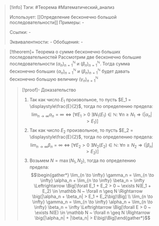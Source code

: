 > [!info]
> Тэги: #Теорема #Математический_анализ   
> 
> Использует: [[Определение бесконечно большой последовательности]]
> Примеры: *-*
> 
> Ссылки: *-*
> 
> Эквивалентности: *-*
> Обобщения: *-*

> [!theorem]+ Теорема о сумме бесконечно больших последовательностей
> Рассмотрим две бесконечно большие последовательности $(\alpha_n)_{n=1}^{\mathbb N}$ и $(\beta_n)_{n=1}^{\mathbb N}$. Тогда сумма бесконечно больших $(\alpha_n)_{n=1}^{\mathbb N}$ и $(\beta_n)_{n=1}^{\mathbb N}$ будет давать бесконечно большую величину $(\gamma_n)_{n=1}^{\mathbb N}$
> > [!proof]- Доказательство
> > 1. Так как число $E_1$ произвольное, то пусть $E_1 = \displaystyle\frac{E}{2}$, тогда по определению предела: $$\lim_{n \to \infty} \alpha_n = \infty \Leftrightarrow \Big[\forall E_1 > 0 ~ \exists N_1 (E_1) \in \mathbb N \colon ~ \forall n \geqslant N_1 \Rightarrow \big(|\alpha_n| > E_1\big)\Big]$$
> > 2. Так как число $E_2$ произвольное, то пусть $E_2 = \displaystyle\frac{E}{2}$, тогда по определению предела: $$\lim_{n \to \infty} \beta_n = \infty \Leftrightarrow \Big[\forall E_2 > 0 ~ \exists N_2 (E_2) \in \mathbb N \colon ~ \forall n \geqslant N_2 \Rightarrow \big(|\beta_n| > E_2\big)\Big]$$
> > 3. Возьмем $N = \max(N_1, N_2)$, тогда по определению предела: $$\begin{gather*} \lim_{n \to \infty} \gamma_n = \lim_{n \to \infty} \alpha_n + \lim_{n \to \infty} \beta_n = \infty \Leftrightarrow \Big[\forall E_1 + E_2 > 0 ~ \exists N(E_1 + E_2) \in \mathbb N ~ \forall n \geq N \Rightarrow \big(|\alpha_n + \beta_n| > E_1 + E_2\big)\Big] \\ \lim_{n \to \infty} \gamma_n = \lim_{n \to \infty} \alpha_n + \lim_{n \to \infty} \beta_n = \infty \Leftrightarrow \Big[\forall E > 0 ~ \exists N(E) \in \mathbb N ~ \forall n \geq N \Rightarrow \big(|\alpha_n| + |\beta_n| > E\big)\Big]\end{gather*}$$
